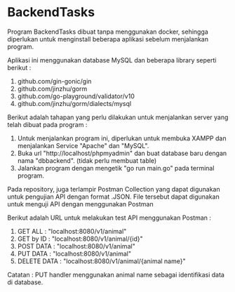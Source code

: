 # BackendTasks

Program BackendTasks dibuat tanpa menggunakan docker, sehingga diperlukan untuk menginstall beberapa aplikasi sebelum menjalankan program. 

Aplikasi ini menggunakan database MySQL dan beberapa library seperti berikut :
1. github.com/gin-gonic/gin
2. github.com/jinzhu/gorm
3. github.com/go-playground/validator/v10
4. github.com/jinzhu/gorm/dialects/mysql

Berikut adalah tahapan yang perlu dilakukan untuk menjalankan server yang telah dibuat pada program :
1. Untuk menjalankan program ini, diperlukan untuk membuka XAMPP dan menjalankan Service "Apache" dan "MySQL".
2. Buka url "http://localhost/phpmyadmin" dan buat database baru dengan nama "dbbackend". (tidak perlu membuat table)
3. Jalankan program dengan mengetik "go run main.go" pada terminal program.

Pada repository, juga terlampir Postman Collection yang dapat digunakan untuk pengujian API dengan format .JSON. File tersebut dapat digunakan untuk menguji API dengan menggunakan Postman 

Berikut adalah URL untuk melakukan test API menggunakan Postman :
1. GET ALL      : "localhost:8080/v1/animal"
2. GET by ID    : "localhost:8080/v1/animal/{id}"
3. POST DATA    : "localhost:8080/v1/animal"
4. PUT DATA     : "localhost:8080/v1/animal"
5. DELETE DATA  : "localhost:8080/v1/animal/{animal name}"

Catatan :
PUT handler menggunakan animal name sebagai identifikasi data di database.